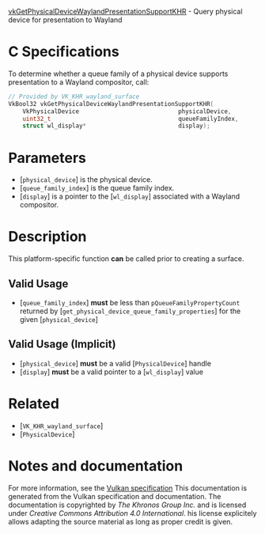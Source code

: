 [vkGetPhysicalDeviceWaylandPresentationSupportKHR](https://www.khronos.org/registry/vulkan/specs/1.3-extensions/man/html/vkGetPhysicalDeviceWaylandPresentationSupportKHR.html) - Query physical device for presentation to Wayland

# C Specifications
To determine whether a queue family of a physical device supports
presentation to a Wayland compositor, call:
```c
// Provided by VK_KHR_wayland_surface
VkBool32 vkGetPhysicalDeviceWaylandPresentationSupportKHR(
    VkPhysicalDevice                            physicalDevice,
    uint32_t                                    queueFamilyIndex,
    struct wl_display*                          display);
```

# Parameters
- [`physical_device`] is the physical device.
- [`queue_family_index`] is the queue family index.
- [`display`] is a pointer to the [`wl_display`] associated with a Wayland compositor.

# Description
This platform-specific function  **can**  be called prior to creating a surface.
## Valid Usage
-  [`queue_family_index`] **must**  be less than `pQueueFamilyPropertyCount` returned by [`get_physical_device_queue_family_properties`] for the given [`physical_device`]

## Valid Usage (Implicit)
-  [`physical_device`] **must**  be a valid [`PhysicalDevice`] handle
-  [`display`] **must**  be a valid pointer to a [`wl_display`] value

# Related
- [`VK_KHR_wayland_surface`]
- [`PhysicalDevice`]

# Notes and documentation
For more information, see the [Vulkan specification](https://www.khronos.org/registry/vulkan/specs/1.3-extensions/html/vkspec.html)
This documentation is generated from the Vulkan specification and documentation.
The documentation is copyrighted by *The Khronos Group Inc.* and is licensed under *Creative Commons Attribution 4.0 International*.
his license explicitely allows adapting the source material as long as proper credit is given.
        
